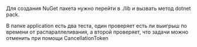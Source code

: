 Для создания NuGet пакета нужно перейти в ./lib и вызвать метод dotnet pack.

В папке application есть два теста, один проверяет есть ли выигрыш по времени от распараллеливания, а второй проверяет, что задачи можно отменить при помощи CancellationToken
